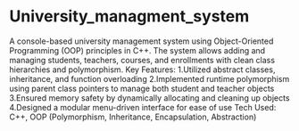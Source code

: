 # University_managment_system
A console-based university management system using Object-Oriented Programming (OOP) principles in C++. The system allows adding and managing students, teachers, courses, and enrollments with clean class hierarchies and polymorphism.
Key Features:
1.Utilized abstract classes, inheritance, and function overloading
2.Implemented runtime polymorphism using parent class pointers to manage both student and teacher objects
3.Ensured memory safety by dynamically allocating and cleaning up objects
4.Designed a modular menu-driven interface for ease of use
Tech Used: C++, OOP (Polymorphism, Inheritance, Encapsulation, Abstraction)
